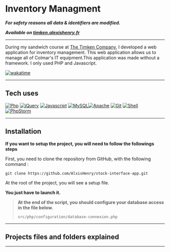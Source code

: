 # Inventory Managment

***For safety reasons all data & identifiers are modified.***

***Available on [timken.alexishenry.fr](https://timken.alexishenry.fr)***

---

During my sandwich course at [The Timken Company](https://www.timken.com/fr/), I developed a web application for  inventory management.
This web application allows us to manage all of Colmar's IT equipment.This application was made without a framework. I only used PHP and Javascript.

[![wakatime](https://wakatime.com/badge/user/b7db3515-75b7-455d-937b-6cf28353dd3f/project/6570e152-51ab-4129-b692-4d9b62f3ebb5.svg)](https://wakatime.com/badge/user/b7db3515-75b7-455d-937b-6cf28353dd3f/project/6570e152-51ab-4129-b692-4d9b62f3ebb5)

-----
## Tech uses

[![Php](https://img.shields.io/badge/php%20-%23323330.svg?&style=for-the-badge&logo=php&logoColor=8b9ed6&color=gray)]()
[![jQuery](https://img.shields.io/badge/jquery%20-%230769AD.svg?&style=for-the-badge&logo=jquery&logoColor=0868ab&color=gray)]()
[![Javascript](https://img.shields.io/badge/javascript%20-%23323330.svg?&style=for-the-badge&logo=javascript&logoColor=fcdc00&color=gray)]()
[![MySQL](https://img.shields.io/badge/mysql%20-hotpink.svg?&style=for-the-badge&logo=mysql&logoColor=4479A1&color=gray)]()[![Apache](https://img.shields.io/badge/apache%20-%23D42029.svg?&style=for-the-badge&logo=apache&logoColor=red&color=gray)]()
[![Git](https://img.shields.io/badge/git%20-%23F05033.svg?&style=for-the-badge&logo=git&logoColor=e84e31&color=gray)]()
[![Shell](https://img.shields.io/badge/bash%20-hotpink.svg?&style=for-the-badge&logo=gnu-bash&logoColor=4EAA25&color=gray)]()
[![PhpStorm](https://img.shields.io/badge/phpstorm%20-hotpink.svg?&style=for-the-badge&logo=phpstorm&logoColor=a247ea&color=gray)]()

-----
## Installation

**If you want to setup the project, you will need to follow the followings steps**

First, you need to clone the repository from GitHub, with the following command :

`git clone https://github.com/AlxisHenry/stock-interface-app.git`

At the root of the project, you will see a setup file.

**You just have to launch it.**

> **At the end of the script, you should  configure your database access in the file below.**
>
>  `src/php/configuration/database-connexion.php`

-----
## Projects files and folders explained



-----
## 